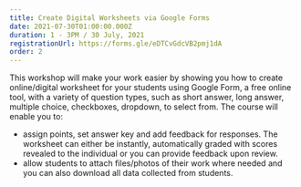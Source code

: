 ```yaml
---
title: Create Digital Worksheets via Google Forms
date: 2021-07-30T01:00:00.000Z
duration: 1 - 3PM / 30 July, 2021
registrationUrl: https://forms.gle/eDTCvGdcVB2pmj1dA
order: 2
---
```


This workshop will make your work easier by showing you how to create online/digital worksheet for your students using Google Form, a free online tool, with a variety of question types, such as short answer, long answer, multiple choice, checkboxes, dropdown, to select from. The course will enable you to:

- assign points, set answer key and add feedback for responses. The worksheet can either be instantly, automatically graded with scores revealed to the individual or you can provide feedback upon review.
- allow students to attach files/photos of their work where needed and you can also download all data collected from students.